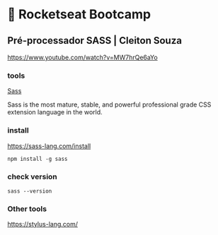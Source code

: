 # :rocket: Rocketseat Bootcamp

## Pré-processador SASS | Cleiton Souza

https://www.youtube.com/watch?v=MW7hrQe6aYo

### tools

[Sass](https://git-scm.com/)  

Sass is the most mature, stable, and powerful professional grade CSS extension language in the world.  

### install

https://sass-lang.com/install

```
npm install -g sass
```

### check version

```
sass --version
```

### Other tools

https://stylus-lang.com/